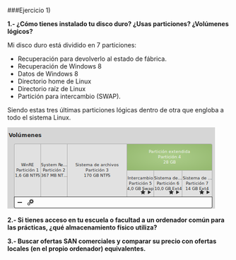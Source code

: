 

###Ejercicio 1)

**1.- ¿Cómo tienes instalado tu disco duro? ¿Usas particiones? ¿Volúmenes lógicos?**

Mi disco duro está dividido en 7 particiones:
- Recuperación para devolverlo al estado de fábrica.
- Recuperación de Windows 8
- Datos de Windows 8
- Directorio home de Linux
- Directorio raíz de Linux
- Partición para intercambio (SWAP).

Siendo estas tres últimas particiones lógicas dentro de otra que engloba a todo el sistema Linux.

![captura](capturas/almacenamiento/ej1-1.png)

**2.- Si tienes acceso en tu escuela o facultad a un ordenador común para las prácticas, ¿qué almacenamiento físico utiliza?**

**3.- Buscar ofertas SAN comerciales y comparar su precio con ofertas locales (en el propio ordenador) equivalentes.**